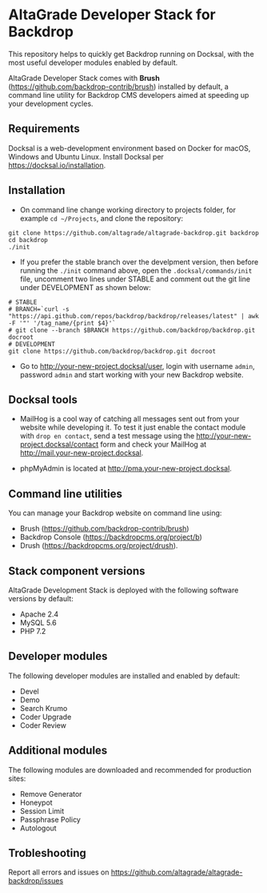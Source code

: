 # AltaGrade Developer Stack for Backdrop
This repository helps to quickly get Backdrop running on Docksal, with the most useful developer modules enabled by default.

AltaGrade Developer Stack comes with **Brush** (https://github.com/backdrop-contrib/brush) installed by default, a command line utility for Backdrop CMS developers aimed at speeding up your development cycles.

## Requirements

Docksal is a web-development environment based on Docker for macOS, Windows and Ubuntu Linux. Install Docksal per https://docksal.io/installation.

## Installation

- On command line change working directory to projects folder, for example `cd ~/Projects`, and clone the repository:
```
git clone https://github.com/altagrade/altagrade-backdrop.git backdrop
cd backdrop
./init
```

- If you prefer the stable branch over the develpment version, then before running the `./init` command above, open the `.docksal/commands/init` file, uncomment two lines under STABLE and comment out the git line under DEVELOPMENT as shown below:
```
# STABLE
# BRANCH=`curl -s "https://api.github.com/repos/backdrop/backdrop/releases/latest" | awk -F '"' '/tag_name/{print $4}'`
# git clone --branch $BRANCH https://github.com/backdrop/backdrop.git docroot
# DEVELOPMENT
git clone https://github.com/backdrop/backdrop.git docroot
```

- Go to http://your-new-project.docksal/user, login with username `admin`, password `admin` and start working with your new Backdrop website. 

## Docksal tools

- MailHog is a cool way of catching all messages sent out from your website while developing it. To test it just enable the contact module with `drop en contact`, send a test message using the http://your-new-project.docksal/contact form and check your MailHog at http://mail.your-new-project.docksal.

- phpMyAdmin is located at http://pma.your-new-project.docksal.

## Command line utilities

You can  manage your Backdrop website on command line using:

- Brush (https://github.com/backdrop-contrib/brush)
- Backdrop Console (https://backdropcms.org/project/b) 
- Drush (https://backdropcms.org/project/drush).

## Stack component versions

AltaGrade Development Stack is deployed with the following software versions by default:

- Apache 2.4
- MySQL 5.6
- PHP 7.2

## Developer modules

The following developer modules are installed and enabled by default:

- Devel 
- Demo 
- Search Krumo 
- Coder Upgrade 
- Coder Review

## Additional modules

The following modules are downloaded and recommended for production sites:

- Remove Generator
- Honeypot
- Session Limit
- Passphrase Policy
- Autologout

## Trobleshooting

Report all errors and issues on https://github.com/altagrade/altagrade-backdrop/issues

